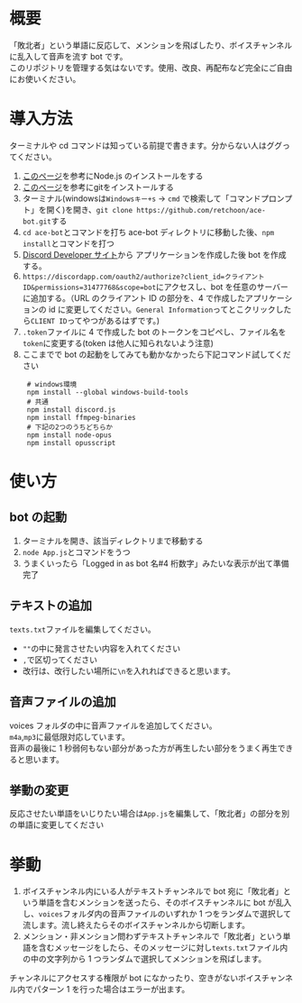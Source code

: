 # 概要

「敗北者」という単語に反応して、メンションを飛ばしたり、ボイスチャンネルに乱入して音声を流す bot です。  
このリポジトリを管理する気はないです。使用、改良、再配布など完全にご自由にお使いください。

# 導入方法

ターミナルや cd コマンドは知っている前提で書きます。分からない人はググってください。

1. [このページ](https://qiita.com/taiponrock/items/9001ae194571feb63a5e)を参考にNode.js のインストールをする
2. [このページ](https://qiita.com/toshi-click/items/dcf3dd48fdc74c91b409)を参考にgitをインストールする
3. ターミナル(windowsは`Windowsキー+s` → `cmd` で検索して「コマンドプロンプト」を開く)を開き、`git clone https://github.com/retchoon/ace-bot.git`する
4. `cd ace-bot`とコマンドを打ち ace-bot ディレクトリに移動した後、`npm install`とコマンドを打つ
5. [Discord Developer サイト](https://discordapp.com/developers/applications/)から アプリケーションを作成した後 bot を作成する。
6. `https://discordapp.com/oauth2/authorize?client_id=クライアントID&permissions=31477768&scope=bot`にアクセスし、bot を任意のサーバーに追加する。（URL のクライアント ID の部分を、4 で作成したアプリケーションの id に変更してください。`General Information`ってとこクリックしたら`CLIENT ID`ってやつがあるはずです。)
7. `.token`ファイルに 4 で作成した bot のトークンをコピペし、ファイル名を`token`に変更する(token は他人に知られないよう注意)
8. ここまでで bot の起動をしてみても動かなかったら下記コマンド試してください
   ```shell
    # windows環境
    npm install --global windows-build-tools
    # 共通
    npm install discord.js
    npm install ffmpeg-binaries
    # 下記の2つのうちどちらか
    npm install node-opus
    npm install opusscript
   ```

# 使い方

## bot の起動

1. ターミナルを開き、該当ディレクトリまで移動する
2. `node App.js`とコマンドをうつ
3. うまくいったら「Logged in as bot 名#4 桁数字」みたいな表示が出て準備完了

## テキストの追加

`texts.txt`ファイルを編集してください。

- `""`の中に発言させたい内容を入れてください
- `,`で区切ってください
- 改行は、改行したい場所に`\n`を入れればできると思います。

## 音声ファイルの追加

voices フォルダの中に音声ファイルを追加してください。  
`m4a`,`mp3`に最低限対応しています。  
音声の最後に 1 秒弱何もない部分があった方が再生したい部分をうまく再生できると思います。

## 挙動の変更

反応させたい単語をいじりたい場合は`App.js`を編集して、「敗北者」の部分を別の単語に変更してください

# 挙動

1. ボイスチャンネル内にいる人がテキストチャンネルで bot 宛に「敗北者」という単語を含むメンションを送ったら、そのボイスチャンネルに bot が乱入し、`voices`フォルダ内の音声ファイルのいずれか 1 つをランダムで選択して流します。流し終えたらそのボイスチャンネルから切断します。
2. メンション・非メンション問わずテキストチャンネルで「敗北者」という単語を含むメッセージをしたら、そのメッセージに対し`texts.txt`ファイル内の中の文字列から 1 つランダムで選択してメンションを飛ばします。

チャンネルにアクセスする権限が bot になかったり、空きがないボイスチャンネル内でパターン 1 を行った場合はエラーが出ます。
